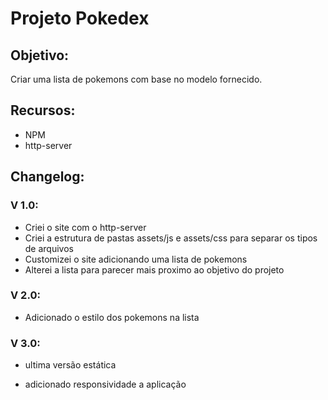 # Projeto Pokedex



## Objetivo:

Criar uma lista de pokemons com base no modelo fornecido.

## Recursos:

- NPM
- http-server

## Changelog:

### V 1.0:

- Criei o site com o http-server
- Criei a estrutura de pastas assets/js e assets/css para separar os tipos de arquivos
- Customizei o site adicionando uma lista de pokemons
- Alterei a lista para parecer mais proximo ao objetivo do projeto

### V 2.0:

- Adicionado o estilo dos pokemons na lista

### V 3.0:

* ultima versão estática 

- adicionado responsividade a aplicação


